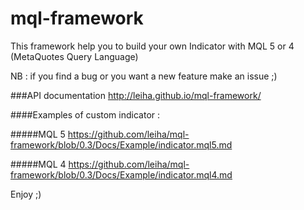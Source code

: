 # mql-framework

This framework help you to build your own Indicator with MQL 5 or 4 (MetaQuotes Query Language)

NB : if you find a bug or you want a new feature make an issue ;)

###API documentation 
http://leiha.github.io/mql-framework/

####Examples of custom indicator :

#####MQL 5
https://github.com/leiha/mql-framework/blob/0.3/Docs/Example/indicator.mql5.md

#####MQL 4
https://github.com/leiha/mql-framework/blob/0.3/Docs/Example/indicator.mql4.md

Enjoy ;)
